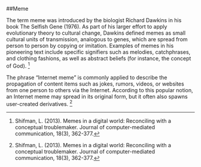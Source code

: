 ##Meme

The term meme was introduced by the biologist Richard Dawkins in his book The Selfish Gene (1976). As part of his larger effort to apply evolutionary theory to cultural change, Dawkins defined memes as small cultural units of transmission, analogous to genes, which are spread from person to person by copying or imitation. Examples of memes in his pioneering text include specific signifiers such as melodies, catchphrases, and clothing fashions, as well as abstract beliefs (for instance, the concept of God). [^Shifman13meme] 

The phrase “Internet meme” is commonly applied to describe the propagation of content items such as jokes, rumors, videos, or websites from one person to others via the Internet. According to this popular notion, an Internet meme may spread in its original form, but it often also spawns user-created derivatives. [^Shifman13meme]


[^Shifman13meme]: Shifman, L. (2013). Memes in a digital world: Reconciling with a conceptual troublemaker. Journal of computer-mediated communication, 18(3), 362-377.
